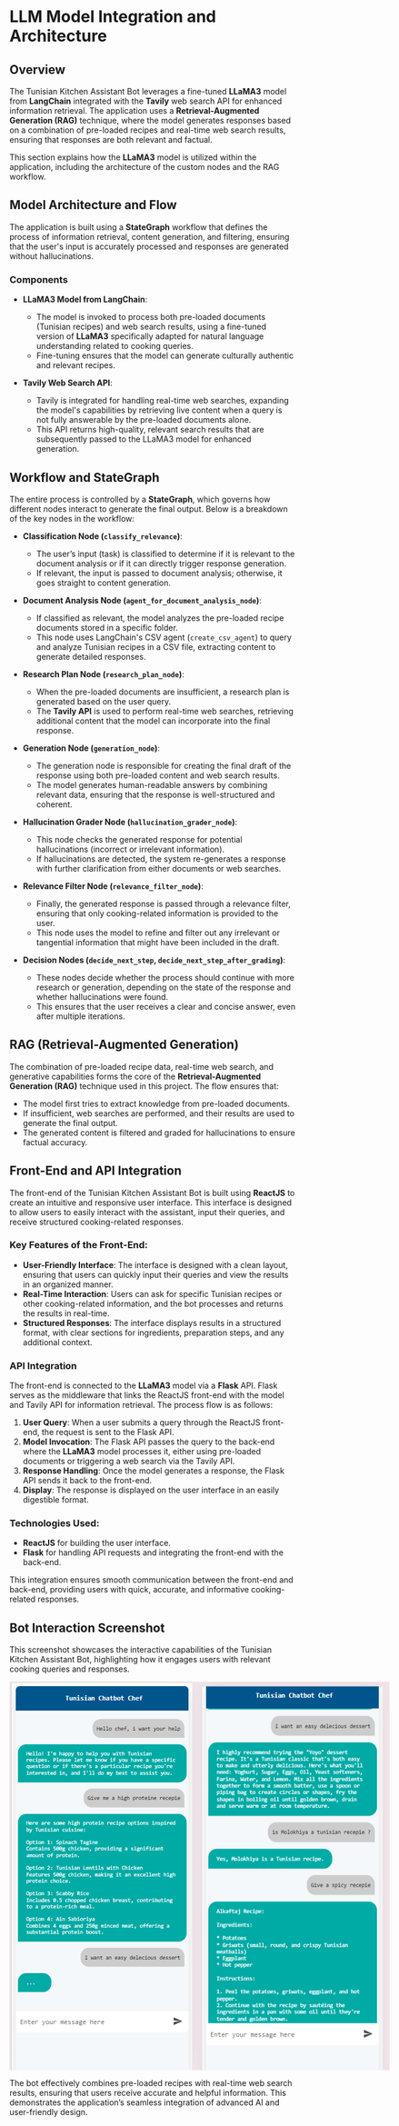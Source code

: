 # LLM Model Integration and Architecture

## Overview
The Tunisian Kitchen Assistant Bot leverages a fine-tuned **LLaMA3** model from **LangChain** integrated with the **Tavily** web search API for enhanced information retrieval. The application uses a **Retrieval-Augmented Generation (RAG)** technique, where the model generates responses based on a combination of pre-loaded recipes and real-time web search results, ensuring that responses are both relevant and factual.

This section explains how the **LLaMA3** model is utilized within the application, including the architecture of the custom nodes and the RAG workflow.

## Model Architecture and Flow
The application is built using a **StateGraph** workflow that defines the process of information retrieval, content generation, and filtering, ensuring that the user's input is accurately processed and responses are generated without hallucinations.

### Components

- **LLaMA3 Model from LangChain**:
  - The model is invoked to process both pre-loaded documents (Tunisian recipes) and web search results, using a fine-tuned version of **LLaMA3** specifically adapted for natural language understanding related to cooking queries.
  - Fine-tuning ensures that the model can generate culturally authentic and relevant recipes.

- **Tavily Web Search API**:
  - Tavily is integrated for handling real-time web searches, expanding the model's capabilities by retrieving live content when a query is not fully answerable by the pre-loaded documents alone.
  - This API returns high-quality, relevant search results that are subsequently passed to the LLaMA3 model for enhanced generation.

## Workflow and StateGraph
The entire process is controlled by a **StateGraph**, which governs how different nodes interact to generate the final output. Below is a breakdown of the key nodes in the workflow:

- **Classification Node (`classify_relevance`)**:
  - The user’s input (task) is classified to determine if it is relevant to the document analysis or if it can directly trigger response generation.
  - If relevant, the input is passed to document analysis; otherwise, it goes straight to content generation.

- **Document Analysis Node (`agent_for_document_analysis_node`)**:
  - If classified as relevant, the model analyzes the pre-loaded recipe documents stored in a specific folder.
  - This node uses LangChain's CSV agent (`create_csv_agent`) to query and analyze Tunisian recipes in a CSV file, extracting content to generate detailed responses.

- **Research Plan Node (`research_plan_node`)**:
  - When the pre-loaded documents are insufficient, a research plan is generated based on the user query.
  - The **Tavily API** is used to perform real-time web searches, retrieving additional content that the model can incorporate into the final response.

- **Generation Node (`generation_node`)**:
  - The generation node is responsible for creating the final draft of the response using both pre-loaded content and web search results.
  - The model generates human-readable answers by combining relevant data, ensuring that the response is well-structured and coherent.

- **Hallucination Grader Node (`hallucination_grader_node`)**:
  - This node checks the generated response for potential hallucinations (incorrect or irrelevant information).
  - If hallucinations are detected, the system re-generates a response with further clarification from either documents or web searches.

- **Relevance Filter Node (`relevance_filter_node`)**:
  - Finally, the generated response is passed through a relevance filter, ensuring that only cooking-related information is provided to the user.
  - This node uses the model to refine and filter out any irrelevant or tangential information that might have been included in the draft.

- **Decision Nodes (`decide_next_step`, `decide_next_step_after_grading`)**:
  - These nodes decide whether the process should continue with more research or generation, depending on the state of the response and whether hallucinations were found.
  - This ensures that the user receives a clear and concise answer, even after multiple iterations.

## RAG (Retrieval-Augmented Generation)
The combination of pre-loaded recipe data, real-time web search, and generative capabilities forms the core of the **Retrieval-Augmented Generation (RAG)** technique used in this project. The flow ensures that:
- The model first tries to extract knowledge from pre-loaded documents.
- If insufficient, web searches are performed, and their results are used to generate the final output.
- The generated content is filtered and graded for hallucinations to ensure factual accuracy.

## Front-End and API Integration

The front-end of the Tunisian Kitchen Assistant Bot is built using **ReactJS** to create an intuitive and responsive user interface. This interface is designed to allow users to easily interact with the assistant, input their queries, and receive structured cooking-related responses. 

### Key Features of the Front-End:
- **User-Friendly Interface**: The interface is designed with a clean layout, ensuring that users can quickly input their queries and view the results in an organized manner.
- **Real-Time Interaction**: Users can ask for specific Tunisian recipes or other cooking-related information, and the bot processes and returns the results in real-time.
- **Structured Responses**: The interface displays results in a structured format, with clear sections for ingredients, preparation steps, and any additional context.

### API Integration
The front-end is connected to the **LLaMA3** model via a **Flask** API. Flask serves as the middleware that links the ReactJS front-end with the model and Tavily API for information retrieval. The process flow is as follows:

1. **User Query**: When a user submits a query through the ReactJS front-end, the request is sent to the Flask API.
2. **Model Invocation**: The Flask API passes the query to the back-end where the **LLaMA3** model processes it, either using pre-loaded documents or triggering a web search via the Tavily API.
3. **Response Handling**: Once the model generates a response, the Flask API sends it back to the front-end.
4. **Display**: The response is displayed on the user interface in an easily digestible format.

### Technologies Used:
- **ReactJS** for building the user interface.
- **Flask** for handling API requests and integrating the front-end with the back-end.

This integration ensures smooth communication between the front-end and back-end, providing users with quick, accurate, and informative cooking-related responses.

## Bot Interaction Screenshot

This screenshot showcases the interactive capabilities of the Tunisian Kitchen Assistant Bot, highlighting how it engages users with relevant cooking queries and responses.
<div style="display: flex; justify-content: space-around;">
    <img src="./img.png" alt="Bot Screenshot 1" width="400" />
    <img src="./img_1.png" alt="Bot Screenshot 2" width="400" />
</div>

The bot effectively combines pre-loaded recipes with real-time web search results, ensuring that users receive accurate and helpful information. This demonstrates the application’s seamless integration of advanced AI and user-friendly design.
